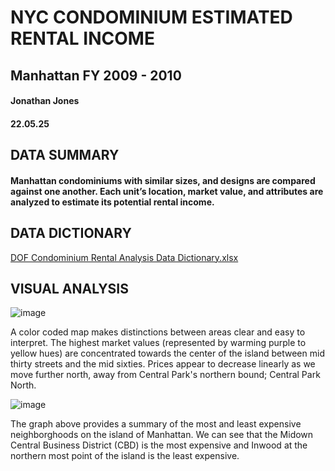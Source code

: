 # NYC CONDOMINIUM ESTIMATED RENTAL INCOME
## Manhattan FY 2009 - 2010
#### Jonathan Jones 
#### 22.05.25

## DATA SUMMARY

#### Manhattan condominiums with similar sizes, and designs are compared against one another. Each unit’s location, market value, and attributes are analyzed to estimate its potential rental income. 

## DATA DICTIONARY
[DOF Condominium Rental Analysis Data Dictionary.xlsx](https://github.com/starkjones/NYC-CONDOMINIUM-COMPARABLE-RENTAL-INCOME-ANALYSIS/files/8791742/DOF.Condominium.Rental.Analysis.Data.Dictionary.xlsx)

## VISUAL ANALYSIS

![image](https://user-images.githubusercontent.com/101145586/170840385-e293344f-e8c5-4401-90dc-c73749895a65.png)

A color coded map makes distinctions between areas clear and easy to interpret. The highest market values (represented by warming purple to yellow hues) are concentrated towards the center of the island between mid thirty streets and the mid sixties. Prices appear to decrease linearly as we move further north, away from Central Park's northern bound; Central Park North.

![image](https://user-images.githubusercontent.com/101145586/170840339-425e5866-6e6c-44e9-ae13-a2ebc066604a.png)

The graph above provides a summary of the most and least expensive neighborghoods on the island of Manhattan. We can see that the Midown Central Business District (CBD) is the most expensive and Inwood at the northern most point of the island is the least expensive.
